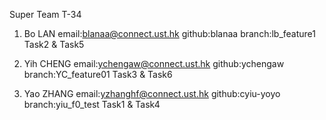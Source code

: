 Super Team T-34

 1. Bo LAN
 email:blanaa@connect.ust.hk
 github:blanaa
 branch:lb_feature1
 Task2 & Task5

 2. Yih CHENG
 email:ychengaw@connect.ust.hk
 github:ychengaw
 branch:YC_feature01
 Task3 & Task6

 3. Yao ZHANG
 email:yzhanghf@connect.ust.hk
 github:cyiu-yoyo
 branch:yiu_f0_test
 Task1 & Task4
